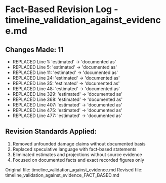 # Fact-Based Revision Log - timeline_validation_against_evidence.md

## Changes Made: 11

- REPLACED Line 1: 'estimated' -> 'documented as'
- REPLACED Line 5: 'estimated' -> 'documented as'
- REPLACED Line 11: 'estimated' -> 'documented as'
- REPLACED Line 24: 'estimated' -> 'documented as'
- REPLACED Line 35: 'estimated' -> 'documented as'
- REPLACED Line 48: 'estimated' -> 'documented as'
- REPLACED Line 329: 'estimated' -> 'documented as'
- REPLACED Line 368: 'estimated' -> 'documented as'
- REPLACED Line 407: 'estimated' -> 'documented as'
- REPLACED Line 475: 'estimated' -> 'documented as'
- REPLACED Line 477: 'estimated' -> 'documented as'

## Revision Standards Applied:
1. Removed unfounded damage claims without documented basis
2. Replaced speculative language with fact-based statements
3. Eliminated estimates and projections without source evidence
4. Focused on documented facts and exact recorded figures only

Original file: timeline_validation_against_evidence.md
Revised file: timeline_validation_against_evidence_FACT_BASED.md
